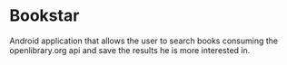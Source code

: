 # Bookstar
Android application that allows the user to search books consuming the openlibrary.org api and save the results he is more interested in.
